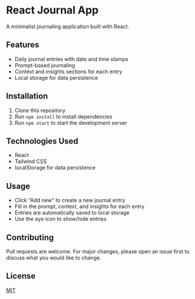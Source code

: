 # React Journal App

A minimalist journaling application built with React.

## Features
- Daily journal entries with date and time stamps
- Prompt-based journaling
- Context and insights sections for each entry
- Local storage for data persistence

## Installation
1. Clone this repository
2. Run `npm install` to install dependencies
3. Run `npm start` to start the development server

## Technologies Used
- React
- Tailwind CSS
- localStorage for data persistence

## Usage
- Click "Add new" to create a new journal entry
- Fill in the prompt, context, and insights for each entry
- Entries are automatically saved to local storage
- Use the eye icon to show/hide entries

## Contributing
Pull requests are welcome. For major changes, please open an issue first to discuss what you would like to change.

## License
[MIT](https://choosealicense.com/licenses/mit/)

